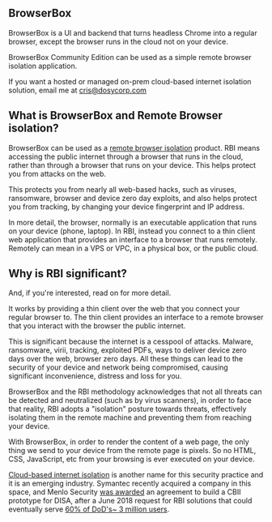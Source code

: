 ## BrowserBox

BrowserBox is a UI and backend that turns headless Chrome into a regular browser, except the browser runs in the cloud not on your device. 

BrowserBox Community Edition can be used as a simple remote browser isolation application.

If you want a hosted or managed on-prem cloud-based internet isolation solution, email me at cris@dosycorp.com

## What is BrowserBox and Remote Browser isolation?

BrowserBox can be used as a [remote browser isolation](https://en.wikipedia.org/wiki/Browser_isolation) product. RBI means accessing the public internet through a browser that runs in the cloud, rather than through a browser that runs on your device. This helps protect you from attacks on the web.

This protects you from nearly all web-based hacks, such as viruses, ransomware, browser and device zero day exploits, and also helps protect you from tracking, by changing your device fingerprint and IP address. 

In more detail, the browser, normally is an executable application that runs on your device (phone, laptop). In RBI, instead you connect to a thin client web application that provides an interface to a browser that runs remotely. Remotely can mean in a VPS or VPC, in a physical box, or the public cloud. 

## Why is RBI significant?

And, if you're interested, read on for more detail.

It works by providing a thin client over the web that you connect your regular browser to. The thin client provides an interface to a remote browser that you interact with the browser the public internet.

This is significant because the internet is a cesspool of attacks. Malware, ransomware, virii, tracking, exploited PDFs, ways to deliver device zero days over the web, browser zero days. All these things can lead to the security of your device and network being compromised, causing significant inconvenience, distress and loss for you.

BrowserBox and the RBI methodology acknowledges that not all threats can be detected and neutralized (such as by virus scanners), in order to face that reality, RBI adopts a "isolation" posture towards threats, effectively isolating them in the remote machine and preventing them from reaching your device.

With BrowserBox, in order to render the content of a web page, the only thing we send to your device from the remote page is pixels. So no HTML, CSS, JavaScript, etc from your browsing is ever executed on your device.

[Cloud-based internet isolation](https://www.disa.mil/-/media/Files/DISA/Fact-Sheets/Cloud-Based-Internet-Isolation-CBII-Fact-Sheet20190721.ashx?la=en&hash=5DFC2594478284991F4B005AFA41DE26AC73D84A) is another name for this security practice and it is an emerging industry. Symantec recently acquired a company in this space, and Menlo Security [was awarded](https://www.menlosecurity.com/press-releases-blog/disa-cloud-based-internet-isolation-cbii-awarded-to-the-by-light-professional-it-services-llc-and-menlo-security-team) an agreement to build a CBII prototype for DISA, after a June 2018 request for RBI solutions that could eventually serve [60% of DoD's](https://web.archive.org/web/20191218141205/https://insidecybersecurity.com/sites/insidecybersecurity.com/files/documents/2018/aug/cs2018_0376.pdf)[~ 3 million users](https://en.wikipedia.org/wiki/Browser_isolation).
